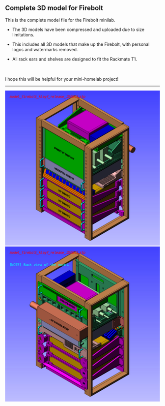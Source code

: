 ## Complete 3D model for Firebolt

This is the complete model file for the Firebolt minilab.   

* The 3D models have been compressed and uploaded due to size limitations.

* This includes all 3D models that make up the Firebolt, with personal logos and watermarks removed.

* All rack ears and shelves are designed to fit the Rackmate T1.

<br>
<br>
I hope this will be helpful for your mini-homelab project!

***
![image](https://github.com/klayf96/firebolt/blob/main/model/firebolt/screenshot/01.jpg)
![image](https://github.com/klayf96/firebolt/blob/main/model/firebolt/screenshot/02.jpg)

